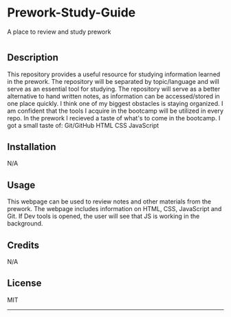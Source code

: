 # Prework-Study-Guide
A place to review and study prework
# <Prework Study Guide Webpage>

## Description

This repository provides a useful resource for studying information learned in the prework. The repository will be  separated by topic/language and will serve as an essential tool for studying. The repository will serve as a better alternative to hand written notes, as information can be accessed/stored in one place quickly. I think one of my biggest obstacles is staying organized. I am confident that the tools I acquire in the bootcamp will be utilized in every repo. 
In the prework I recieved a taste of what's to come in the bootcamp. I got a small taste of:
Git/GitHub
HTML
CSS
JavaScript


## Installation

N/A

## Usage

This webpage can be used to review notes and other materials from the prework. The webpage includes information on HTML, CSS, JavaScript and Git. If Dev tools is opened, the user will see that JS is working in the background. 

## Credits
N/A

## License

MIT

---


